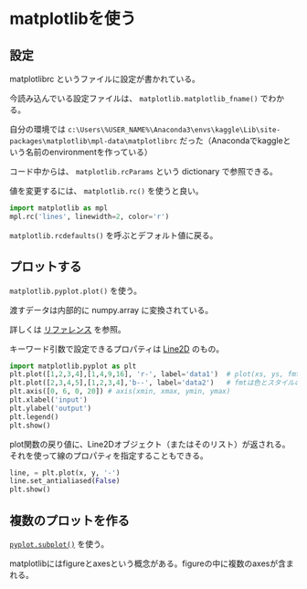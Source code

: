 # matplotlibを使う

## 設定

matplotlibrc というファイルに設定が書かれている。

今読み込んでいる設定ファイルは、 `matplotlib.matplotlib_fname()` でわかる。

自分の環境では `c:\Users\%USER_NAME%\Anaconda3\envs\kaggle\Lib\site-packages\matplotlib\mpl-data\matplotlibrc` だった（Anacondaでkaggleという名前のenvironmentを作っている）

コード中からは、 `matplotlib.rcParams` という dictionary で参照できる。

値を変更するには、 `matplotlib.rc()` を使うと良い。

```python
import matplotlib as mpl
mpl.rc('lines', linewidth=2, color='r')
```

`matplotlib.rcdefaults()` を呼ぶとデフォルト値に戻る。


## プロットする

`matplotlib.pyplot.plot()` を使う。

渡すデータは内部的に numpy.array に変換されている。

詳しくは [リファレンス](http://matplotlib.org/api/pyplot_api.html#matplotlib.pyplot.plot) を参照。

キーワード引数で設定できるプロパティは [Line2D](http://matplotlib.org/api/lines_api.html#matplotlib.lines.Line2D) のもの。

```python
import matplotlib.pyplot as plt
plt.plot([1,2,3,4],[1,4,9,16], 'r-', label='data1')  # plot(xs, ys, fmt, other_properties)
plt.plot([2,3,4,5],[1,2,3,4],'b--', label='data2')   # fmtは色とスタイルの組み合わせでできている
plt.axis([0, 6, 0, 20]) # axis(xmin, xmax, ymin, ymax)
plt.xlabel('input')
plt.ylabel('output')
plt.legend()
plt.show()
```

plot関数の戻り値に、Line2Dオブジェクト（またはそのリスト）が返される。
それを使って線のプロパティを指定することもできる。

```python
line, = plt.plot(x, y, '-')
line.set_antialiased(False)
plt.show()
```

## 複数のプロットを作る

[`pyplot.subplot()`](http://matplotlib.org/api/pyplot_api.html#matplotlib.pyplot.subplothttp://matplotlib.org/api/pyplot_api.html#matplotlib.pyplot.subplot) を使う。

matplotlibにはfigureとaxesという概念がある。figureの中に複数のaxesが含まれる。






